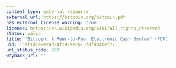 ```yaml
---
content_type: external-resource
external_url: https://bitcoin.org/bitcoin.pdf
has_external_license_warning: true
license: https://en.wikipedia.org/wiki/All_rights_reserved
status: valid
title: 'Bitcoin: A Peer-to-Peer Electronic Cash System" (PDF)'
uid: 1caf1d1e-e24d-4f19-9ecb-5fdfd04bef22
url_status_code: 200
wayback_url: ''
---
```

